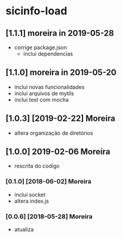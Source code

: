 # sicinfo-load

## [1.1.1] moreira in 2019-05-28
- corrige package.json
  - inclui dependencias

## [1.1.0] moreira in 2019-05-20
- inclui novas funcionalidades
- inclui arquivos de mytils
- inclui test com mocha

## [1.0.3] [2019-02-22] Moreira
- altera organização de diretórios

## [1.0.0] 2019-02-06 Moreira
- rescrita do codigo

### [0.1.0] [2018-06-02] Moreira
- inclui socket
- altera index.js

### [0.0.6] [2018-05-28] Moreira
- atualiza